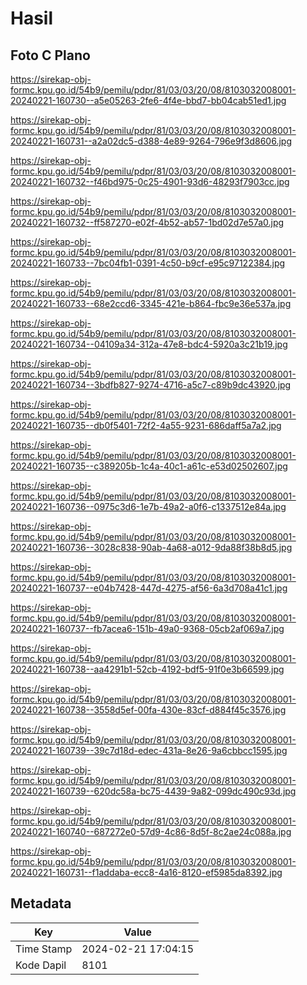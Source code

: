 # Hasil

## Foto C Plano

https://sirekap-obj-formc.kpu.go.id/54b9/pemilu/pdpr/81/03/03/20/08/8103032008001-20240221-160730--a5e05263-2fe6-4f4e-bbd7-bb04cab51ed1.jpg

https://sirekap-obj-formc.kpu.go.id/54b9/pemilu/pdpr/81/03/03/20/08/8103032008001-20240221-160731--a2a02dc5-d388-4e89-9264-796e9f3d8606.jpg

https://sirekap-obj-formc.kpu.go.id/54b9/pemilu/pdpr/81/03/03/20/08/8103032008001-20240221-160732--f46bd975-0c25-4901-93d6-48293f7903cc.jpg

https://sirekap-obj-formc.kpu.go.id/54b9/pemilu/pdpr/81/03/03/20/08/8103032008001-20240221-160732--ff587270-e02f-4b52-ab57-1bd02d7e57a0.jpg

https://sirekap-obj-formc.kpu.go.id/54b9/pemilu/pdpr/81/03/03/20/08/8103032008001-20240221-160733--7bc04fb1-0391-4c50-b9cf-e95c97122384.jpg

https://sirekap-obj-formc.kpu.go.id/54b9/pemilu/pdpr/81/03/03/20/08/8103032008001-20240221-160733--68e2ccd6-3345-421e-b864-fbc9e36e537a.jpg

https://sirekap-obj-formc.kpu.go.id/54b9/pemilu/pdpr/81/03/03/20/08/8103032008001-20240221-160734--04109a34-312a-47e8-bdc4-5920a3c21b19.jpg

https://sirekap-obj-formc.kpu.go.id/54b9/pemilu/pdpr/81/03/03/20/08/8103032008001-20240221-160734--3bdfb827-9274-4716-a5c7-c89b9dc43920.jpg

https://sirekap-obj-formc.kpu.go.id/54b9/pemilu/pdpr/81/03/03/20/08/8103032008001-20240221-160735--db0f5401-72f2-4a55-9231-686daff5a7a2.jpg

https://sirekap-obj-formc.kpu.go.id/54b9/pemilu/pdpr/81/03/03/20/08/8103032008001-20240221-160735--c389205b-1c4a-40c1-a61c-e53d02502607.jpg

https://sirekap-obj-formc.kpu.go.id/54b9/pemilu/pdpr/81/03/03/20/08/8103032008001-20240221-160736--0975c3d6-1e7b-49a2-a0f6-c1337512e84a.jpg

https://sirekap-obj-formc.kpu.go.id/54b9/pemilu/pdpr/81/03/03/20/08/8103032008001-20240221-160736--3028c838-90ab-4a68-a012-9da88f38b8d5.jpg

https://sirekap-obj-formc.kpu.go.id/54b9/pemilu/pdpr/81/03/03/20/08/8103032008001-20240221-160737--e04b7428-447d-4275-af56-6a3d708a41c1.jpg

https://sirekap-obj-formc.kpu.go.id/54b9/pemilu/pdpr/81/03/03/20/08/8103032008001-20240221-160737--fb7acea6-151b-49a0-9368-05cb2af069a7.jpg

https://sirekap-obj-formc.kpu.go.id/54b9/pemilu/pdpr/81/03/03/20/08/8103032008001-20240221-160738--aa4291b1-52cb-4192-bdf5-91f0e3b66599.jpg

https://sirekap-obj-formc.kpu.go.id/54b9/pemilu/pdpr/81/03/03/20/08/8103032008001-20240221-160738--3558d5ef-00fa-430e-83cf-d884f45c3576.jpg

https://sirekap-obj-formc.kpu.go.id/54b9/pemilu/pdpr/81/03/03/20/08/8103032008001-20240221-160739--39c7d18d-edec-431a-8e26-9a6cbbcc1595.jpg

https://sirekap-obj-formc.kpu.go.id/54b9/pemilu/pdpr/81/03/03/20/08/8103032008001-20240221-160739--620dc58a-bc75-4439-9a82-099dc490c93d.jpg

https://sirekap-obj-formc.kpu.go.id/54b9/pemilu/pdpr/81/03/03/20/08/8103032008001-20240221-160740--687272e0-57d9-4c86-8d5f-8c2ae24c088a.jpg

https://sirekap-obj-formc.kpu.go.id/54b9/pemilu/pdpr/81/03/03/20/08/8103032008001-20240221-160731--f1addaba-ecc8-4a16-8120-ef5985da8392.jpg


## Metadata

| Key        | Value               |
| ---------- | ------------------- |
| Time Stamp | 2024-02-21 17:04:15 |
| Kode Dapil | 8101                |



